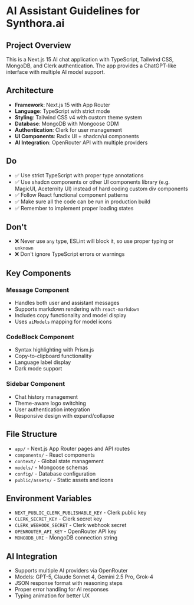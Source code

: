 # AI Assistant Guidelines for Synthora.ai

## Project Overview

This is a Next.js 15 AI chat application with TypeScript, Tailwind CSS, MongoDB, and Clerk authentication. The app provides a ChatGPT-like interface with multiple AI model support.

## Architecture

- **Framework**: Next.js 15 with App Router
- **Language**: TypeScript with strict mode
- **Styling**: Tailwind CSS v4 with custom theme system
- **Database**: MongoDB with Mongoose ODM
- **Authentication**: Clerk for user management
- **UI Components**: Radix UI + shadcn/ui components
- **AI Integration**: OpenRouter API with multiple providers

## Do

- ✅ Use strict TypeScript with proper type annotations
- ✅ Use shadcn components or other UI components library (e.g. MagicUI, Aceternity UI) instead of hard coding custom div components
- ✅ Follow React functional component patterns
- ✅ Make sure all the code can be run in production build
- ✅ Remember to implement proper loading states

## Don't

- ❌ Never use `any` type, ESLint will block it, so use proper typing or `unknown`
- ❌ Don't ignore TypeScript errors or warnings

## Key Components

### Message Component

- Handles both user and assistant messages
- Supports markdown rendering with `react-markdown`
- Includes copy functionality and model display
- Uses `aiModels` mapping for model icons

### CodeBlock Component

- Syntax highlighting with Prism.js
- Copy-to-clipboard functionality
- Language label display
- Dark mode support

### Sidebar Component

- Chat history management
- Theme-aware logo switching
- User authentication integration
- Responsive design with expand/collapse

## File Structure

- `app/` - Next.js App Router pages and API routes
- `components/` - React components
- `context/` - Global state management
- `models/` - Mongoose schemas
- `config/` - Database configuration
- `public/assets/` - Static assets and icons

## Environment Variables

- `NEXT_PUBLIC_CLERK_PUBLISHABLE_KEY` - Clerk public key
- `CLERK_SECRET_KEY` - Clerk secret key
- `CLERK_WEBHOOK_SECRET` - Clerk webhook secret
- `OPENROUTER_API_KEY` - OpenRouter API key
- `MONGODB_URI` - MongoDB connection string

## AI Integration

- Supports multiple AI providers via OpenRouter
- Models: GPT-5, Claude Sonnet 4, Gemini 2.5 Pro, Grok-4
- JSON response format with reasoning steps
- Proper error handling for AI responses
- Typing animation for better UX
